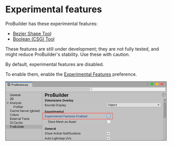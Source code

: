 # Experimental features

ProBuilder has these experimental features:

- [Bezier Shape Tool](bezier.md)
- [Boolean (CSG) Tool](boolean.md)

These features are still under development; they are not fully tested, and might reduce ProBuilder's stability. Use these with caution.

By default, experimental features are disabled.

To enable them, enable the [Experimental Features](preferences.md#experimental) preference.

![Unity Preferences window](images/Experimental_Preferences.png)
